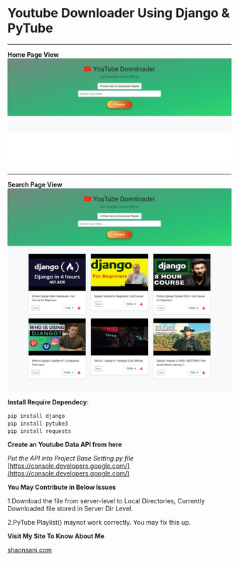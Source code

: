 # Youtube Downloader Using Django & PyTube
___
**Home Page View**
![HomePage](img2.png)
___
**Search Page View**
![SearchView](img1.png)

**Install Require Dependecy:**
```bash
pip install django
pip install pytube3
pip install requests
```

**Create an Youtube Data API from here**

*Put the API into Project Base Setting.py file* 
[https://console.developers.google.com/](https://console.developers.google.com/)

**You May Contribute in Below Issues**

1.Download the file from server-level to Local Directories, Currently Downloaded file stored in Server Dir Level.

2.PyTube Playlist() maynot work correctly. You may fix this up.


**Visit My Site To Know About Me**

[shaonsani.com](https://shaonsani.com/)
